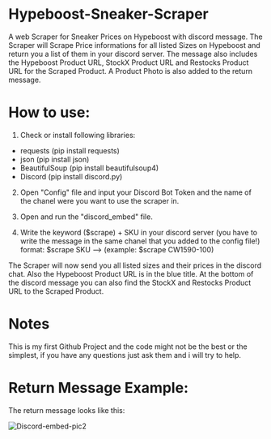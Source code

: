 # Hypeboost-Sneaker-Scraper
A web Scraper for Sneaker Prices on Hypeboost with discord message.
The Scraper will Scrape Price informations for all listed Sizes on Hypeboost and return
you a list of them in your discord server.
The message also includes the Hypeboost Product URL, StockX Product URL and Restocks Product URL for the Scraped Product.
A Product Photo is also added to the return message.




# How to use:

1. Check or install following libraries:

+ requests (pip install requests)
+ json (pip install json)
+ BeautifulSoup (pip install beautifulsoup4)
+ Discord (pip install discord.py)


2. Open "Config" file and input your Discord Bot Token and the name of the chanel were you want to use the scraper in.


3. Open and run the "discord_embed" file.

4. Write the keyword ($scrape) + SKU in your discord server (you have to write the message in the same chanel that you added to the config file!)
   format: $scrape SKU --> (example: $scrape CW1590-100)


The Scraper will now send you all listed sizes and their prices in the discord chat.
Also the Hypeboost Product URL is in the blue title.
At the bottom of the discord message you can also find the StockX and Restocks Product URL to the Scraped Product.




# Notes
This is my first Github Project and the code might not be the best or the simplest,
if you have any questions just ask them and i will try to help.



# Return Message Example:
The return message looks like this:


![Discord-embed-pic2](https://user-images.githubusercontent.com/103487648/221241049-eb73f4b7-4582-4e05-b028-e1f7fcac9627.png)
